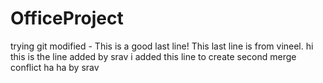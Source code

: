 # OfficeProject
trying git
modified - This is a good last line!
This last line is from vineel.
hi this is the line added by srav
i added this line to create second merge conflict ha ha by srav
